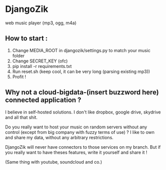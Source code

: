 DjangoZik
=========

web music player (mp3, ogg, m4a)

How to start :
--------------
1. Change MEDIA\_ROOT in djangozik/settings.py to match your music folder
2. Change SECRET\_KEY (ofc)
3. pip install -r requirements.txt
4. Run reset.sh (keep cool, it can be very long (parsing existing mp3))
5. Profit !

Why not a cloud-bigdata-(insert buzzword here) connected application ?
----------------------------------------------------------------------
I believe in self-hosted solutions.
I don't like dropbox, google drive, skydrive and all that shit.

Do you really want to host your music on random servers without any control (except from big company with fuzzy terms of use) ?
I like to own and share my data, without any arbitrary restrictions.

DjangoZik will never have connectors to those services on my branch.
But if you really want to have theses features, write it yourself and share it !

(Same thing with youtube, soundcloud and co.)
